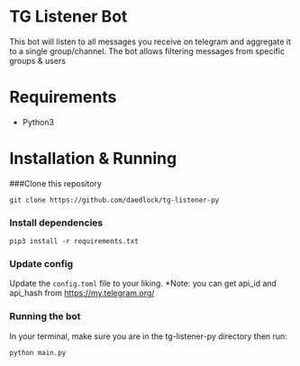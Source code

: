 # TG Listener Bot
This bot will listen to all messages you receive on telegram and aggregate it to a single group/channel. The bot allows filtering messages from specific groups & users


# Requirements
- Python3 

# Installation & Running

###Clone this repository
```
git clone https://github.com/daedlock/tg-listener-py
```

### Install dependencies
```
pip3 install -r requirements.txt
```

### Update config
Update the `config.toml` file to your liking. 
*Note: you can get api_id and api_hash from https://my.telegram.org/

### Running the bot
In your terminal, make sure you are in the tg-listener-py directory then run:
```
python main.py
```